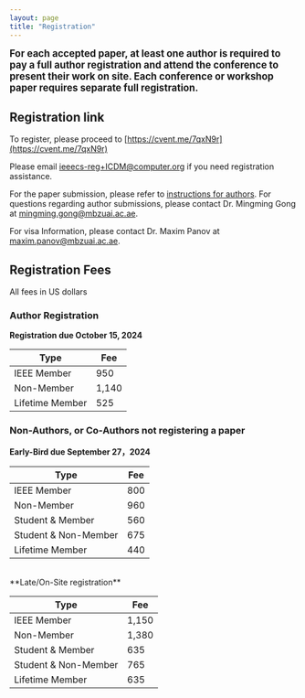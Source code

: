 ```yaml
---
layout: page 
title: "Registration"
---
```


<big>**For each accepted paper, at least one author is required to pay a full author registration and attend the conference to present their work on site. Each conference or workshop paper requires separate full registration.**</big> 

## Registration link
To register, please proceed to [https://cvent.me/7qxN9r](https://cvent.me/7qxN9r)


Please email [ieeecs-reg+ICDM@computer.org](mailto:ieeecs-reg+ICDM@computer.org) if you need registration assistance. 

For the paper submission, please refer to [instructions for authors](/instructions_for_authors). For questions regarding author submissions, please contact Dr. Mingming Gong at [mingming.gong@mbzuai.ac.ae](mingming.gong@mbzuai.ac.ae). 

For visa Information, please contact Dr. Maxim Panov at [maxim.panov@mbzuai.ac.ae](maxim.panov@mbzuai.ac.ae).


## Registration Fees

All fees in US dollars

### Author Registration 

**Registration due October 15, 2024**

| Type                 | Fee   |
|----------------------|-------|
| IEEE Member          | 950   |
| Non-Member 	        | 1,140 | 
| Lifetime Member      | 	525  |


### Non-Authors, or Co-Authors not registering a paper 

**Early-Bird due September 27，2024**

| Type                 | Fee |
|----------------------|-----|
| IEEE Member          | 800 | 
| Non-Member           | 960 |
| Student & Member     | 560 |
| Student & Non-Member | 675 |	
| Lifetime Member      | 440 |	

<br/>
**Late/On-Site registration**

| Type                 | Fee   |
|----------------------|-------|
| IEEE Member          | 1,150 | 
| Non-Member           | 1,380 |
| Student & Member     | 635   |
| Student & Non-Member | 765   |	
| Lifetime Member      | 635   |	


